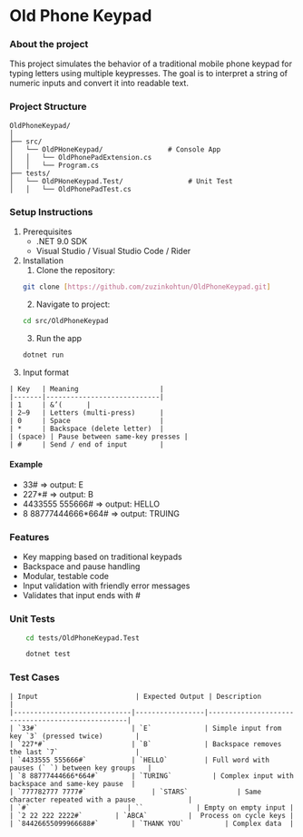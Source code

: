 # Old Phone Keypad
### About the project
This project simulates the behavior of a traditional mobile phone keypad for typing letters using multiple keypresses. The goal is to interpret a string of numeric inputs and convert it into readable text.

### Project Structure
```
OldPhoneKeypad/
│
├── src/
│   └── OldPHoneKeypad/                # Console App
│   │   └── OldPhonePadExtension.cs
│   │   └── Program.cs
├── tests/
│   └── OldPHoneKeypad.Test/                # Unit Test
│   │   └── OldPhonePadTest.cs
```
### Setup Instructions
1. Prerequisites
    - .NET 9.0 SDK
    - Visual Studio / Visual Studio Code / Rider
2. Installation
    1. Clone the repository:
    ```bash
    git clone [https://github.com/zuzinkohtun/OldPhoneKeypad.git]
    ```
    2. Navigate to project:
    ```bash
    cd src/OldPhoneKeypad
    ```
    3. Run the app
    ``` bash
    dotnet run
    ```
3. Input format
```
| Key   | Meaning                    |
|-------|----------------------------|
| 1     | &’(      |
| 2–9   | Letters (multi-press)      |
| 0     | Space                      |
| *     | Backspace (delete letter)  |
| (space) | Pause between same-key presses |
| #     | Send / end of input        |
```
#### Example
- 33# => output: E
- 227*# => output: B
- 4433555 555666# => output: HELLO
- 8 88777444666*664# => output: TRUING

### Features
- Key mapping based on traditional keypads
- Backspace and pause handling
- Modular, testable code
- Input validation with friendly error messages
- Validates that input ends with #

### Unit Tests
``` bash
    cd tests/OldPhoneKeypad.Test
```
``` bash
    dotnet test
```
### Test Cases
```
| Input                        | Expected Output | Description                                      |
|-----------------------------|-----------------|--------------------------------------------------|
| `33#`                       | `E`             | Simple input from key `3` (pressed twice)        |
| `227*#`                     | `B`             | Backspace removes the last `7`                   |
| `4433555 555666#`           | `HELLO`         | Full word with pauses (` `) between key groups   |
| `8 88777444666*664#`        | `TURING`          | Complex input with backspace and same-key pause  |
| `777782777 7777#`                | `STARS`            | Same character repeated with a pause             |
| `#`                        | ``             | Empty on empty input |
| `2 22 222 2222#`        | `ABCA`          |  Process on cycle keys |
| `84426655099966688#`        | `THANK YOU`          | Complex data  |
```